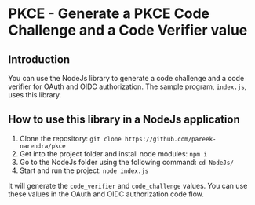 # PKCE - Generate a PKCE Code Challenge and a Code Verifier value

## Introduction
You can use the NodeJs library to generate a code challenge and a code verifier for OAuth and OIDC authorization. The sample program, `index.js`, uses this library.


## How to use this library in a NodeJs application
1. Clone the repository: 
        `git clone https://github.com/pareek-narendra/pkce`
2. Get into the project folder and install node modules: 
        `npm i`
3. Go to the NodeJs folder using the following command:
        `cd NodeJs/`
4. Start and run the project: 
        `node index.js`

It will generate the `code_verifier` and `code_challenge` values. You can use these values in the OAuth and OIDC authorization code flow.




